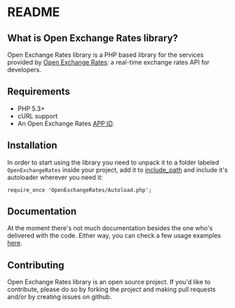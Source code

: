 README
======

What is Open Exchange Rates library?
----------------------------------
Open Exchange Rates library is a PHP based library for the services provided by [Open Exchange Rates](http://openexchangerates.org): a real-time exchange rates API for developers.


Requirements
------------
* PHP 5.3+
* cURL support
* An Open Exchange Rates [APP ID](https://openexchangerates.org/signup).


Installation
------------
In order to start using the library you need to unpack it to a folder labeled `OpenExchangeRates` inside your project, add it to [include_path](http://www.php.net/set_include_path) and include it's autoloader wherever you need it:

`require_once 'OpenExchangeRates/Autoload.php';`


Documentation
-------------
At the moment there's not much documentation besides the one who's delivered with the code. Either way, you can check a few usage examples [here](https://github.com/jcsmorais/open-exchange-rates-lib/wiki/Usage).


Contributing
------------
Open Exchange Rates library is an open source project. If you'd like to contribute, please do so by forking the project and making pull requests and/or by creating issues on github.
